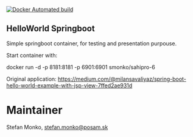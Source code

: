 [![Docker Automated build](https://img.shields.io/docker/automated/jrottenberg/ffmpeg.svg)]()

HelloWorld Springboot
---

Simple springboot container, for testing and presentation purpouse.

Start container with:

docker run -d -p 8181:8181 -p 6901:6901 smonko/sahipro-6

Original application:
https://medium.com/@milansavaliyaz/spring-boot-hello-world-example-with-jsp-view-7ffed2ae931d

Maintainer
======================
Stefan Monko, stefan.monko@posam.sk